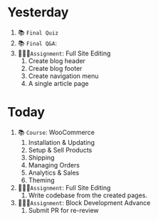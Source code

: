 # Yesterday
1.  📚 `Final Quiz`
2.  📚 `Final Q&A`:
3. 👨🏻‍💻`Assignment`: Full Site Editing
	1. Create blog header
	2. Create blog footer
	3. Create navigation menu
	4. A single article page

# Today
1. 📚 `Course`: WooCommerce
	1. Installation & Updating
	2. Setup & Sell Products
	3. Shipping
	4. Managing Orders
	5. Analytics & Sales
	6. Theming
2. 👨🏻‍💻`Assignment`: Full Site Editing
	1. Write codebase from the created pages.
3. 👨🏻‍💻`Assignment`: Block Development Advance
	1. Submit PR for re-review
